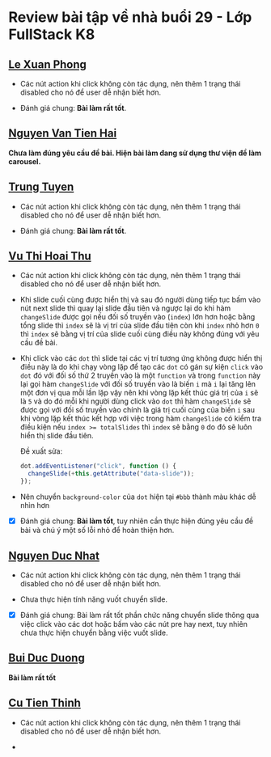# Review bài tập về nhà buổi 29 - Lớp FullStack K8

## [Le Xuan Phong](https://xuanphong03.github.io/Fullstack-F8-Javascript/dom/exercise/day-04/index.html)

- Các nút action khi click không còn tác dụng, nên thêm 1 trạng thái disabled cho nó để user dễ nhận biết hơn.

- Đánh giá chung: **Bài làm rất tốt**.

## [Nguyen Van Tien Hai](https://nvthai0611.github.io/HaiNVTHE172670/index.html)

**Chưa làm đúng yêu cầu đề bài. Hiện bài làm đang sử dụng thư viện đề làm carousel.**

## [Trung Tuyen](https://ptt-fullstack.github.io/JavaScript-F8/DAY-29/index.html)

- Các nút action khi click không còn tác dụng, nên thêm 1 trạng thái disabled cho nó để user dễ nhận biết hơn.

- Đánh giá chung: **Bài làm rất tốt**.

## [Vu Thi Hoai Thu](https://hoaithu222.github.io/f8_offline_k8/homework/Day-29/ex01.html)

- Các nút action khi click không còn tác dụng, nên thêm 1 trạng thái disabled cho nó để user dễ nhận biết hơn.

- Khi slide cuối cùng được hiển thị và sau đó người dùng tiếp tục bấm vào nút next slide thì quay lại slide đầu tiên và ngược lại do khi hàm `changeSlide` được gọi nếu đối số truyền vào (`index`) lớn hơn hoặc bằng tổng slide thì `index` sẽ là vị trí của slide đầu tiên còn khi `index` nhỏ hơn `0` thì `index` sẽ bằng vị trí của slide cuối cùng điều này không đúng với yêu cầu đề bài.

- Khi click vào các `dot` thì slide tại các vị trí tương ứng không được hiển thị điều này là do khi chạy vòng lặp để tạo các `dot` có gán sự kiện `click` vào `dot` đó với đối số thứ 2 truyền vào là một `function` và trong `function` này lại gọi hàm `changeSlide` với đối số truyền vào là biến `i` mà `i` lại tăng lên một đơn vị qua mỗi lần lặp vậy nên khi vòng lặp kết thúc giá trị của `i` sẽ là `5` và do đó mỗi khi người dùng click vào `dot` thì hàm `changeSlide` sẽ được gọi với đối số truyền vào chính là giá trị cuối cùng của biến `i` sau khi vòng lặp kết thúc kết hợp với việc trong hàm `changeSlide` có kiểm tra điều kiện nếu `index >= totalSlides` thì `index` sẽ bằng `0` do đó sẽ luôn hiển thị slide đầu tiên.

  Đề xuất sửa:

  ```js
  dot.addEventListener("click", function () {
    changeSlide(+this.getAttribute("data-slide"));
  });
  ```

- Nên chuyển `background-color` của `dot` hiện tại `#bbb` thành màu khác dễ nhìn hơn

- [x] Đánh giá chung: **Bài làm tốt**, tuy nhiên cần thực hiện đúng yêu cầu đề bài và chú ý một số lỗi nhỏ để hoàn thiện hơn.

## [Nguyen Duc Nhat](https://nhat0712.github.io/F8-ex/Buoi_29/index.html)

- Các nút action khi click không còn tác dụng, nên thêm 1 trạng thái disabled cho nó để user dễ nhận biết hơn.

- Chưa thực hiện tính năng vuốt chuyển slide.

- [x] Đánh giá chung: Bài làm rất tốt phần chức năng chuyển slide thông qua việc click vào các dot hoặc bấm vào các nút pre hay next, tuy nhiên chưa thực hiện chuyển bằng việc vuốt slide.

## [Bui Duc Duong](https://buiduong2.github.io/F8-Javascript/lession28/)

**Bài làm rất tốt**

## [Cu Tien Thinh](https://thinh060903.github.io/F8-Fullstack-K8/Day-29/index.html)

- Các nút action khi click không còn tác dụng, nên thêm 1 trạng thái disabled cho nó để user dễ nhận biết hơn.

-
